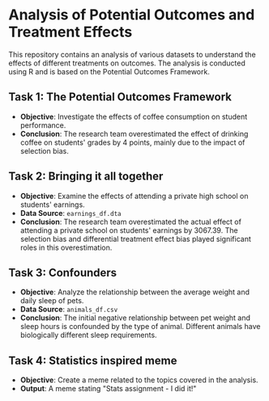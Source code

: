 # Analysis of Potential Outcomes and Treatment Effects

This repository contains an analysis of various datasets to understand the effects of different treatments on outcomes. The analysis is conducted using R and is based on the Potential Outcomes Framework.

## Task 1: The Potential Outcomes Framework

- **Objective**: Investigate the effects of coffee consumption on student performance.
- **Conclusion**: The research team overestimated the effect of drinking coffee on students' grades by 4 points, mainly due to the impact of selection bias.

## Task 2: Bringing it all together

- **Objective**: Examine the effects of attending a private high school on students' earnings.
- **Data Source**: `earnings_df.dta`
- **Conclusion**: The research team overestimated the actual effect of attending a private school on students' earnings by 3067.39. The selection bias and differential treatment effect bias played significant roles in this overestimation.

## Task 3: Confounders

- **Objective**: Analyze the relationship between the average weight and daily sleep of pets.
- **Data Source**: `animals_df.csv`
- **Conclusion**: The initial negative relationship between pet weight and sleep hours is confounded by the type of animal. Different animals have biologically different sleep requirements.

## Task 4: Statistics inspired meme

- **Objective**: Create a meme related to the topics covered in the analysis.
- **Output**: A meme stating "Stats assignment - I did it!"

